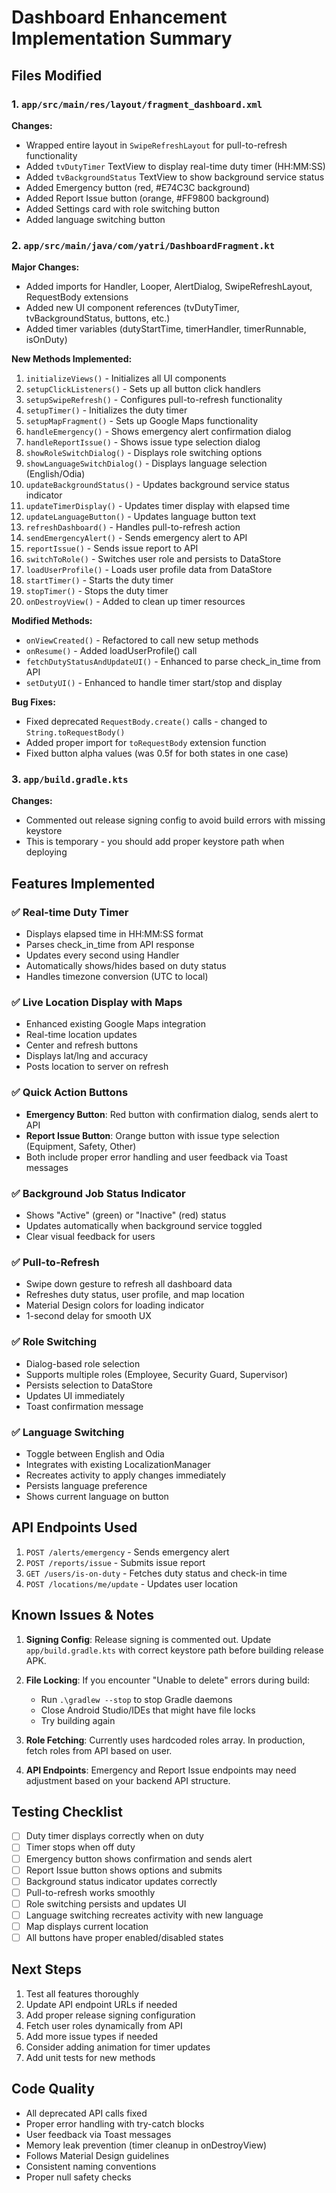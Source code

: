 # Dashboard Enhancement Implementation Summary

## Files Modified

### 1. `app/src/main/res/layout/fragment_dashboard.xml`
**Changes:**
- Wrapped entire layout in `SwipeRefreshLayout` for pull-to-refresh functionality
- Added `tvDutyTimer` TextView to display real-time duty timer (HH:MM:SS)
- Added `tvBackgroundStatus` TextView to show background service status
- Added Emergency button (red, #E74C3C background)
- Added Report Issue button (orange, #FF9800 background)
- Added Settings card with role switching button
- Added language switching button

### 2. `app/src/main/java/com/yatri/DashboardFragment.kt`
**Major Changes:**
- Added imports for Handler, Looper, AlertDialog, SwipeRefreshLayout, RequestBody extensions
- Added new UI component references (tvDutyTimer, tvBackgroundStatus, buttons, etc.)
- Added timer variables (dutyStartTime, timerHandler, timerRunnable, isOnDuty)

**New Methods Implemented:**
1. `initializeViews()` - Initializes all UI components
2. `setupClickListeners()` - Sets up all button click handlers
3. `setupSwipeRefresh()` - Configures pull-to-refresh functionality
4. `setupTimer()` - Initializes the duty timer
5. `setupMapFragment()` - Sets up Google Maps functionality
6. `handleEmergency()` - Shows emergency alert confirmation dialog
7. `handleReportIssue()` - Shows issue type selection dialog
8. `showRoleSwitchDialog()` - Displays role switching options
9. `showLanguageSwitchDialog()` - Displays language selection (English/Odia)
10. `updateBackgroundStatus()` - Updates background service status indicator
11. `updateTimerDisplay()` - Updates timer display with elapsed time
12. `updateLanguageButton()` - Updates language button text
13. `refreshDashboard()` - Handles pull-to-refresh action
14. `sendEmergencyAlert()` - Sends emergency alert to API
15. `reportIssue()` - Sends issue report to API
16. `switchToRole()` - Switches user role and persists to DataStore
17. `loadUserProfile()` - Loads user profile data from DataStore
18. `startTimer()` - Starts the duty timer
19. `stopTimer()` - Stops the duty timer
20. `onDestroyView()` - Added to clean up timer resources

**Modified Methods:**
- `onViewCreated()` - Refactored to call new setup methods
- `onResume()` - Added loadUserProfile() call
- `fetchDutyStatusAndUpdateUI()` - Enhanced to parse check_in_time from API
- `setDutyUI()` - Enhanced to handle timer start/stop and display

**Bug Fixes:**
- Fixed deprecated `RequestBody.create()` calls - changed to `String.toRequestBody()`
- Added proper import for `toRequestBody` extension function
- Fixed button alpha values (was 0.5f for both states in one case)

### 3. `app/build.gradle.kts`
**Changes:**
- Commented out release signing config to avoid build errors with missing keystore
- This is temporary - you should add proper keystore path when deploying

## Features Implemented

### ✅ Real-time Duty Timer
- Displays elapsed time in HH:MM:SS format
- Parses check_in_time from API response
- Updates every second using Handler
- Automatically shows/hides based on duty status
- Handles timezone conversion (UTC to local)

### ✅ Live Location Display with Maps
- Enhanced existing Google Maps integration
- Real-time location updates
- Center and refresh buttons
- Displays lat/lng and accuracy
- Posts location to server on refresh

### ✅ Quick Action Buttons
- **Emergency Button**: Red button with confirmation dialog, sends alert to API
- **Report Issue Button**: Orange button with issue type selection (Equipment, Safety, Other)
- Both include proper error handling and user feedback via Toast messages

### ✅ Background Job Status Indicator
- Shows "Active" (green) or "Inactive" (red) status
- Updates automatically when background service toggled
- Clear visual feedback for users

### ✅ Pull-to-Refresh
- Swipe down gesture to refresh all dashboard data
- Refreshes duty status, user profile, and map location
- Material Design colors for loading indicator
- 1-second delay for smooth UX

### ✅ Role Switching
- Dialog-based role selection
- Supports multiple roles (Employee, Security Guard, Supervisor)
- Persists selection to DataStore
- Updates UI immediately
- Toast confirmation message

### ✅ Language Switching
- Toggle between English and Odia
- Integrates with existing LocalizationManager
- Recreates activity to apply changes immediately
- Persists language preference
- Shows current language on button

## API Endpoints Used

1. `POST /alerts/emergency` - Sends emergency alert
2. `POST /reports/issue` - Submits issue report
3. `GET /users/is-on-duty` - Fetches duty status and check-in time
4. `POST /locations/me/update` - Updates user location

## Known Issues & Notes

1. **Signing Config**: Release signing is commented out. Update `app/build.gradle.kts` with correct keystore path before building release APK.

2. **File Locking**: If you encounter "Unable to delete" errors during build:
   - Run `.\gradlew --stop` to stop Gradle daemons
   - Close Android Studio/IDEs that might have file locks
   - Try building again

3. **Role Fetching**: Currently uses hardcoded roles array. In production, fetch roles from API based on user.

4. **API Endpoints**: Emergency and Report Issue endpoints may need adjustment based on your backend API structure.

## Testing Checklist

- [ ] Duty timer displays correctly when on duty
- [ ] Timer stops when off duty
- [ ] Emergency button shows confirmation and sends alert
- [ ] Report Issue button shows options and submits
- [ ] Background status indicator updates correctly
- [ ] Pull-to-refresh works smoothly
- [ ] Role switching persists and updates UI
- [ ] Language switching recreates activity with new language
- [ ] Map displays current location
- [ ] All buttons have proper enabled/disabled states

## Next Steps

1. Test all features thoroughly
2. Update API endpoint URLs if needed
3. Add proper release signing configuration
4. Fetch user roles dynamically from API
5. Add more issue types if needed
6. Consider adding animation for timer updates
7. Add unit tests for new methods

## Code Quality

- All deprecated API calls fixed
- Proper error handling with try-catch blocks
- User feedback via Toast messages
- Memory leak prevention (timer cleanup in onDestroyView)
- Follows Material Design guidelines
- Consistent naming conventions
- Proper null safety checks
